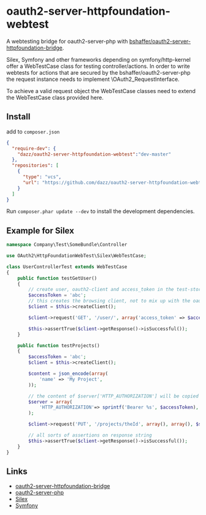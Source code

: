 oauth2-server-httpfoundation-webtest
===================================

A webtesting bridge for oauth2-server-php with [bshaffer/oauth2-server-httpfoundation-bridge](https://github.com/bshaffer/oauth2-server-httpfoundation-bridge).

Silex, Symfony and other frameworks depending on symfony/http-kernel offer a WebTestCase class for testing controller/actions. In order to write webtests for actions that are secured by the bshaffer/oauth2-server-php the request instance needs to implement \OAuth2_RequestInterface.

To achieve a valid request object the WebTestCase classes need to extend the WebTestCase class provided here.

## Install

add to `composer.json`

```json
{
  "require-dev": {
    "dazz/oauth2-server-httpfoundation-webtest":"dev-master"
  },
  "repositories": [
    {
      "type": "vcs",
      "url": "https://github.com/dazz/oauth2-server-httpfoundation-webtest"
    }
  ]
}
```

Run `composer.phar update --dev` to install the development dependencies.

## Example for Silex

```php
namespace Company\Test\SomeBundle\Controller

use OAuth2\HttpFoundationWebTest\Silex\WebTestCase;

class UserControllerTest extends WebTestCase
{
    public function testGetUser()
    {
        // create user, oauth2-client and access_token in the test-storage
        $accessToken = 'abc';
        // this creates the browsing client, not to mix up with the oauth2-client
        $client = $this->createClient();

        $client->request('GET', '/user/', array('access_token' => $accessToken));

        $this->assertTrue($client->getResponse()->isSuccessful());
    }

    public function testProjects()
    {
        $accessToken = 'abc';
        $client = $this->createClient();

        $content = json_encode(array(
            'name' => 'My Project',
        ));

        // the content of $server['HTTP_AUTHORIZATION'] will be copied to the header
        $server = array(
            'HTTP_AUTHORIZATION'=> sprintf('Bearer %s', $accessToken),
        );

        $client->request('PUT', '/projects/theId', array(), array(), $server, $content);

        // all sorts of assertions on response string
        $this->assertTrue($client->getResponse()->isSuccessful());
    }
}
```

## Links

* [oauth2-server-httpfoundation-bridge](https://github.com/bshaffer/oauth2-server-httpfoundation-bridge)
* [oauth2-server-php](https://github.com/bshaffer/oauth2-server-php)
* [Silex](http://silex.sensiolabs.org/doc/testing.html)
* [Symfony](http://symfony.com/doc/current/book/testing.html#your-first-functional-test)
